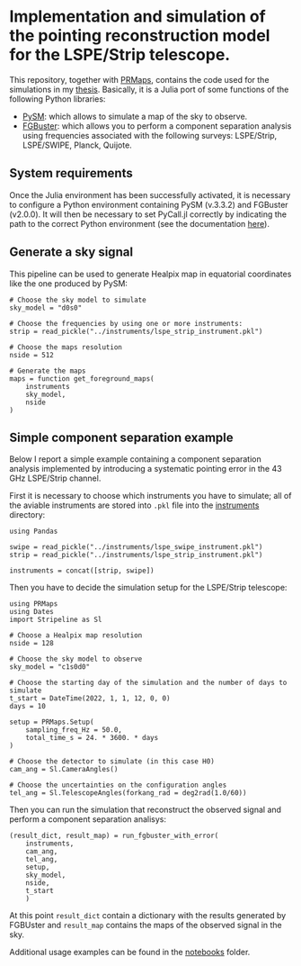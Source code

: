 # Implementation and simulation of the pointing reconstruction model for the LSPE/Strip telescope.

This repository, together with [PRMaps](https://github.com/teob97/PRMaps.jl), contains the code used for the simulations in my [thesis](Thesis.pdf). Basically, it is a Julia port of some functions of the following Python libraries:
- [PySM](https://github.com/galsci/pysm): which allows to simulate a map of the sky to observe.
- [FGBuster](https://github.com/fgbuster/fgbuster): which allows you to perform a component separation analysis using frequencies associated with the following surveys: LSPE/Strip, LSPE/SWIPE, Planck, Quijote.

## System requirements

Once the Julia environment has been successfully activated, it is necessary to configure a Python environment containing PySM (v.3.3.2) and FGBuster (v2.0.0). It will then be necessary to set PyCall.jl correctly by indicating the path to the correct Python environment (see the documentation [here](https://github.com/JuliaPy/PyCall.jl#specifying-the-python-version)).

## Generate a sky signal

This pipeline can be used to generate Healpix map in equatorial coordinates like the one produced by PySM:
```
# Choose the sky model to simulate
sky_model = "d0s0"

# Choose the frequencies by using one or more instruments:
strip = read_pickle("../instruments/lspe_strip_instrument.pkl")

# Choose the maps resolution
nside = 512

# Generate the maps
maps = function get_foreground_maps(
    instruments
    sky_model, 
    nside
)
```

## Simple component separation example

Below I report a simple example containing a component separation analysis implemented by introducing a systematic pointing error in the 43 GHz LSPE/Strip channel.

First it is necessary to choose which instruments you have to simulate; all of the aviable instruments are stored into `.pkl` file into the [instruments](instruments) directory:

```
using Pandas

swipe = read_pickle("../instruments/lspe_swipe_instrument.pkl")
strip = read_pickle("../instruments/lspe_strip_instrument.pkl")

instruments = concat([strip, swipe])
```

Then you have to decide the simulation setup for the LSPE/Strip telescope:

```
using PRMaps
using Dates
import Stripeline as Sl

# Choose a Healpix map resolution
nside = 128

# Choose the sky model to observe
sky_model = "c1s0d0"

# Choose the starting day of the simulation and the number of days to simulate 
t_start = DateTime(2022, 1, 1, 12, 0, 0)
days = 10
    
setup = PRMaps.Setup(
    sampling_freq_Hz = 50.0,
    total_time_s = 24. * 3600. * days
)

# Choose the detector to simulate (in this case H0)
cam_ang = Sl.CameraAngles()

# Choose the uncertainties on the configuration angles
tel_ang = Sl.TelescopeAngles(forkang_rad = deg2rad(1.0/60))
```

Then you can run the simulation that reconstruct the observed signal and perform a component separation analisys:

```
(result_dict, result_map) = run_fgbuster_with_error(
    instruments, 
    cam_ang, 
    tel_ang, 
    setup, 
    sky_model, 
    nside, 
    t_start
    )
```
At this point `result_dict` contain a dictionary with the results generated by FGBUster and `result_map` contains the maps of the observed signal in the sky.

Additional usage examples can be found in the [notebooks](notebooks) folder.